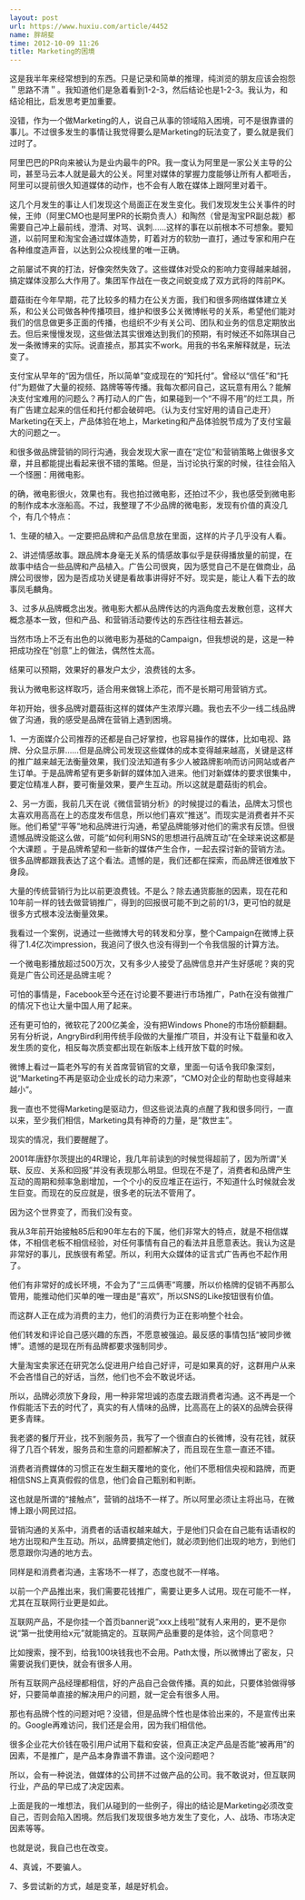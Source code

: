 ```yaml
---
layout: post
url: https://www.huxiu.com/article/4452
name: 胖胡斐
time: 2012-10-09 11:26
title: Marketing的困境
---
```

这是我半年来经常想到的东西。只是记录和简单的推理，纯浏览的朋友应该会抱怨＂思路不清＂。我知道他们是急着看到1-2-3，然后结论也是1-2-3。我认为，和结论相比，启发思考更加重要。

没错，作为一个做Marketing的人，说自己从事的领域陷入困境，可不是很靠谱的事儿。不过很多发生的事情让我觉得要么是Marketing的玩法变了，要么就是我们过时了。

阿里巴巴的PR向来被认为是业内最牛的PR。我一度认为阿里是一家公关主导的公司，甚至马云本人就是最大的公关。阿里对媒体的掌握力度能够让所有人都咂舌，阿里可以提前很久知道媒体的动作，也不会有人敢在媒体上跟阿里对着干。

这几个月发生的事让人们发现这个局面正在发生变化。我们发现发生公关事件的时候，王帅（阿里CMO也是阿里PR的长期负责人）和陶然（曾是淘宝PR副总裁）都需要自己冲上最前线，澄清、对骂、讽刺……这样的事在以前根本不可想象。要知道，以前阿里和淘宝会通过媒体造势，盯着对方的软肋一直打，通过专家和用户在各种维度造声音，以达到公众视线里的唯一正确。

之前屡试不爽的打法，好像突然失效了。这些媒体对受众的影响力变得越来越弱，搞定媒体没那么大作用了。集团军作战在一夜之间蜕变成了双方武将的阵前PK。

蘑菇街在今年早期，花了比较多的精力在公关方面，我们和很多网络媒体建立关系，和公关公司做各种传播项目，维护和很多公关微博帐号的关系，希望他们能对我们的信息做更多正面的传播，也组织不少有关公司、团队和业务的信息定期放出去。但后来慢慢发现，这些做法其实很难达到我们的预期，有时候还不如陈琪自己发一条微博来的实际。说直接点，那其实不work。用我的书名来解释就是，玩法变了。

支付宝从早年的“因为信任，所以简单”变成现在的“知托付”。曾经以“信任”和“托付”为题做了大量的视频、路牌等等传播。我每次都问自己，这玩意有用么？能解决支付宝难用的问题么？再打动人的广告，如果碰到一个“不得不用”的烂工具，所有广告建立起来的信任和托付都会破碎吧。（认为支付宝好用的请自己走开）Marketing在天上，产品体验在地上，Marketing和产品体验脱节成为了支付宝最大的问题之一。

和很多做品牌营销的同行沟通，我会发现大家一直在“定位”和营销策略上做很多文章，并且都能提出看起来很不错的策略。但是，当讨论执行案的时候，往往会陷入一个怪圈：用微电影。

的确，微电影很火，效果也有。我也拍过微电影，还拍过不少，我也感受到微电影的制作成本水涨船高。不过，我整理了不少品牌的微电影，发现有价值的真没几个，有几个特点：

1、生硬的植入。一定要把品牌和产品信息放在里面，这样的片子几乎没有人看。

2、讲述情感故事。跟品牌本身毫无关系的情感故事似乎是获得播放量的前提，在故事中结合一些品牌和产品植入。广告公司很爽，因为感觉自己不是在做商业，品牌公司很惨，因为是否成功关键是看故事讲得好不好。现实是，能让人看下去的故事凤毛麟角。

3、过多从品牌概念出发。微电影大都从品牌传达的内涵角度去发散创意，这样大概念基本一致，但和产品、和营销活动要传达的东西往往相去甚远。

当然市场上不乏有出色的以微电影为基础的Campaign，但我想说的是，这是一种把成功拴在“创意”上的做法，偶然性太高。

结果可以预期，效果好的暴发户太少，浪费钱的太多。

我认为微电影这样取巧，适合用来做锦上添花，而不是长期可用营销方式。

年初开始，很多品牌对蘑菇街这样的媒体产生浓厚兴趣。我也去不少一线二线品牌做了沟通，我的感受是品牌在营销上遇到困境。

1、一方面媒介公司推荐的还都是自己好掌控，也容易操作的媒体，比如电视、路牌、分众显示屏……但是品牌公司发现这些媒体的成本变得越来越高，关键是这样的推广越来越无法衡量效果，我们没法知道有多少人被路牌影响而访问网站或者产生订单。于是品牌希望有更多新鲜的媒体加入进来。他们对新媒体的要求很集中，要定位精准人群，要可衡量效果，要产生互动。所以这就是蘑菇街的机会。

2、另一方面，我前几天在说《微信营销分析》的时候提过的看法，品牌太习惯也太喜欢用高高在上的态度发布信息，所以他们喜欢“推送”。而现实是消费者并不买账。他们希望“平等”地和品牌进行沟通，希望品牌能够对他们的需求有反馈。但很遗憾品牌没能这么做，可能“如何利用SNS的思想进行品牌互动”在全球来说这都是个大课题 。于是品牌希望和一些新的媒体产生合作，一起去探讨新的营销方法。很多品牌都跟我表达了这个看法。遗憾的是，我们还都在探索，而品牌还很难放下身段。

大量的传统营销行为比以前更浪费钱。不是么？除去通货膨胀的因素，现在花和10年前一样的钱去做营销推广，得到的回报很可能不到之前的1/3，更可怕的就是很多方式根本没法衡量效果。

我看过一个案例，说通过一些微博大号的转发和分享，整个Campaign在微博上获得了1.4亿次impression，我追问了很久也没有得到一个令我信服的计算方法。

一个微电影播放超过500万次，又有多少人接受了品牌信息并产生好感呢？爽的究竟是广告公司还是品牌主呢？

可怕的事情是，Facebook至今还在讨论要不要进行市场推广，Path在没有做推广的情况下也让大量中国人用了起来。

还有更可怕的，微软花了200亿美金，没有把Windows Phone的市场份额翻翻。另有分析说，AngryBird利用传统手段做的大量推广项目，并没有让下载量和收入发生质的变化，相反每次质变都出现在新版本上线开放下载的时候。

微博上看过一篇老外写的有关首席营销官的文章，里面一句话令我印象深刻，说“Marketing不再是驱动企业成长的动力来源”，“CMO对企业的帮助也变得越来越小”。

我一直也不觉得Marketing是驱动力，但这些说法真的点醒了我和很多同行，一直以来，至少我们相信，Marketing具有神奇的力量，是“救世主”。

现实的情况，我们要醒醒了。

2001年唐舒尔茨提出的4R理论，我几年前读到的时候觉得超前了，因为所谓“关联、反应、关系和回报”并没有表现那么明显。但现在不是了，消费者和品牌产生互动的周期和频率急剧增加，一个个小的反应堆正在运行，不知道什么时候就会发生巨变。而现在的反应就是，很多老的玩法不管用了。

因为这个世界变了，而我们没有变。

我从3年前开始接触85后和90年左右的下属，他们非常大的特点，就是不相信媒体，不相信老板不相信经验，对任何事情有自己的看法并且愿意表达。我认为这是非常好的事儿，民族很有希望。所以，利用大众媒体的证言式广告再也不起作用了。

他们有非常好的成长环境，不会为了“三瓜俩枣”弯腰，所以价格牌的促销不再那么管用，能推动他们买单的唯一理由是“喜欢”，所以SNS的Like按钮很有价值。

而这群人正在成为消费的主力，他们的消费行为正在影响整个社会。

他们转发和评论自己感兴趣的东西，不愿意被强迫。最反感的事情包括“被同步微博”。遗憾的是现在所有品牌都要求强制同步。

大量淘宝卖家还在研究怎么促进用户给自己好评，可是如果真的好，这群用户从来不会吝惜自己的好话，当然，他们也不会不敢说坏话。

所以，品牌必须放下身段，用一种非常坦诚的态度去跟消费者沟通。这不再是一个作假能活下去的时代了，真实的有人情味的品牌，比高高在上的装X的品牌会获得更多青睐。

我老婆的餐厅开业，找不到服务员，我写了一个很直白的长微博，没有花钱，就获得了几百个转发，服务员和生意的问题都解决了，而且现在生意一直还不错。

消费者消费媒体的习惯正在发生翻天覆地的变化，他们不愿相信央视和路牌，而更相信SNS上真真假假的信息，他们会自己甄别和判断。

这也就是所谓的“接触点”，营销的战场不一样了。所以阿里必须让主将出马，在微博上跟小网民过招。

营销沟通的关系中，消费者的话语权越来越大，于是他们只会在自己能有话语权的地方出现和产生互动。所以，品牌要搞定他们，就必须到他们出现的地方，到他们愿意跟你沟通的地方去。

同样是和消费者沟通，主客场不一样了，态度也就不一样咯。

以前一个产品推出来，我们需要花钱推广，需要让更多人试用。现在可能不一样，尤其在互联网行业更是如此。

互联网产品，不是你挂一个首页banner说“xxx上线啦”就有人来用的，更不是你说“第一批使用给x元”就能搞定的。互联网产品重要的是体验，这个同意吧？

比如搜索，搜不到，给我100块钱我也不会用。Path太慢，所以微博出了密友，只需要说我们更快，就会有很多人用。

所有互联网产品经理都相信，好的产品自己会做传播。真的如此，只要体验做得够好，只要简单直接的解决用户的问题，就一定会有很多人用。

那也有品牌个性的问题对吧？没错，但是品牌个性也是体验出来的，不是宣传出来的。Google再难访问，我们还是会用，因为我们相信他。

很多企业花大价钱在吸引用户试用下载和安装，但真正决定产品是否能“被再用”的因素，不是推广，是产品本身靠谱不靠谱。这个没问题吧？

所以，会有一种说法，做媒体的公司拼不过做产品的公司。我不敢说对，但互联网行业，产品的早已成了决定因素。

上面是我的一堆想法，我们从碰到的一些例子，得出的结论是Marketing必须改变自己，否则会陷入困境。然后我们发现很多地方发生了变化，人、战场、市场决定因素等等。

也就是说，我自己也在改变。

4、真诚，不要骗人。

7、多尝试新的方式，越是变革，越是好机会。

